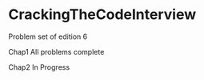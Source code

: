 # CrackingTheCodeInterview
Problem set of edition 6

 Chap1
  All problems complete
  
 Chap2
  In Progress
